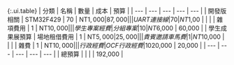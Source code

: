 {:.ui.table}
| 分類 | 名稱 | 數量 | 成本 | 預算 |
| --- | --- | --- | --- | --- |
| 開發版相關 | STM32F429 | 70 | NT$1,000 | 87,000 |
| | UART連接線 | 70 | NT$1,00 |  |
| | 雜項費用 | 1 | NT$10,000 |  |
| 學生專案經費 | 分組專案 | 10 | NT$6,000 | 60,000 |
| 學生成果展預算 | 場地租借費用 | 1 | NT$5,000 | 25,000 |
| | 貴賓邀請車馬費 | 1 | NT$10,000 |  |
| | 雜費 | 1 | NT$10,000 |  |
| 行政經費 | OCF行政經費 | 10% | NT$20,000 | 20,000 |
| --- | --- | --- | --- | --- |
| 總預算 |  |  |  | 192,000 |
